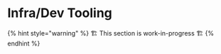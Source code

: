 # Infra/Dev Tooling

{% hint style="warning" %}
&#x20;🏗 This section is work-in-progress  🏗
{% endhint %}
